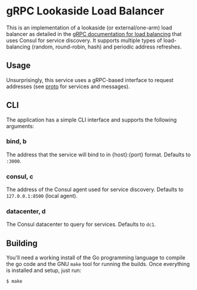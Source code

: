 # gRPC Lookaside Load Balancer
This is an implementation of a lookaside (or external/one-arm) load balancer as detailed in the [gRPC documentation for
load balancing](https://grpc.io/blog/loadbalancing) that uses Consul for service discovery. It supports multiple types of load-balancing (random, round-robin, hash) and periodic address refreshes.

## Usage
Unsurprisingly, this service uses a gRPC-based interface to request addresses (see [proto](_proto/lookaside.proto) for 
services and messages). 

## CLI
The application has a simple CLI interface and supports the following arguments:

### bind, b
The address that the service will bind to in {host}:{port} format. Defaults to `:3000`.

### consul, c
The address of the Consul agent used for service discovery. Defaults to `127.0.0.1:8500` (local agent).

### datacenter, d
The Consul datacenter to query for services. Defaults to `dc1`.

## Building
You'll need a working install of the Go programming language to compile the go code and the GNU `make` tool for running
the builds. Once everything is installed and setup, just run:

```bash
$ make
```